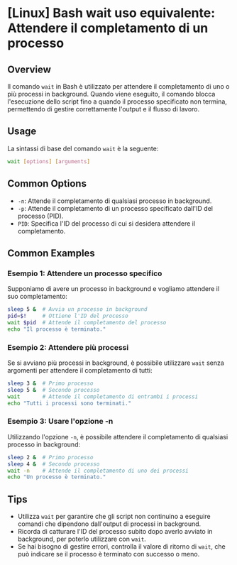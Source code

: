 # [Linux] Bash wait uso equivalente: Attendere il completamento di un processo

## Overview
Il comando `wait` in Bash è utilizzato per attendere il completamento di uno o più processi in background. Quando viene eseguito, il comando blocca l'esecuzione dello script fino a quando il processo specificato non termina, permettendo di gestire correttamente l'output e il flusso di lavoro.

## Usage
La sintassi di base del comando `wait` è la seguente:

```bash
wait [options] [arguments]
```

## Common Options
- `-n`: Attende il completamento di qualsiasi processo in background.
- `-p`: Attende il completamento di un processo specificato dall'ID del processo (PID).
- `PID`: Specifica l'ID del processo di cui si desidera attendere il completamento.

## Common Examples

### Esempio 1: Attendere un processo specifico
Supponiamo di avere un processo in background e vogliamo attendere il suo completamento:

```bash
sleep 5 &  # Avvia un processo in background
pid=$!     # Ottiene l'ID del processo
wait $pid  # Attende il completamento del processo
echo "Il processo è terminato."
```

### Esempio 2: Attendere più processi
Se si avviano più processi in background, è possibile utilizzare `wait` senza argomenti per attendere il completamento di tutti:

```bash
sleep 3 &  # Primo processo
sleep 5 &  # Secondo processo
wait       # Attende il completamento di entrambi i processi
echo "Tutti i processi sono terminati."
```

### Esempio 3: Usare l'opzione -n
Utilizzando l'opzione `-n`, è possibile attendere il completamento di qualsiasi processo in background:

```bash
sleep 2 &  # Primo processo
sleep 4 &  # Secondo processo
wait -n    # Attende il completamento di uno dei processi
echo "Un processo è terminato."
```

## Tips
- Utilizza `wait` per garantire che gli script non continuino a eseguire comandi che dipendono dall'output di processi in background.
- Ricorda di catturare l'ID del processo subito dopo averlo avviato in background, per poterlo utilizzare con `wait`.
- Se hai bisogno di gestire errori, controlla il valore di ritorno di `wait`, che può indicare se il processo è terminato con successo o meno.